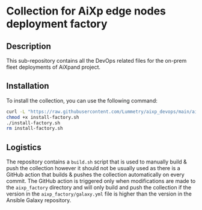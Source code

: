 # Collection for AiXp edge nodes deployment factory

## Description

This sub-repository contains all the DevOps related files for the on-prem fleet deployments of AiXpand project.


## Installation

To install the collection, you can use the following command:

```bash
curl -L "https://raw.githubusercontent.com/Lummetry/aixp_devops/main/aixp_factory/other/install-factory.sh?$RANDOM" -o install-factory.sh
chmod +x install-factory.sh
./install-factory.sh
rm install-factory.sh
```


## Logistics

The repository contains a `build.sh` script that is used to manually build & push the collection however it should not be usually used as there is a GitHub action that builds & pushes the collection automatically on every commit. The GitHub action is triggered only when modifications are made to the `aixp_factory` directory and will only build and push the collection if the version in the `aixp_factory/galaxy.yml` file is higher than the version in the Ansible Galaxy repository.